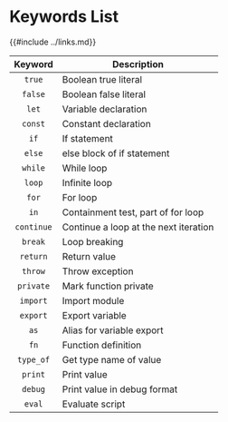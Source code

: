 Keywords List
=============

{{#include ../links.md}}

|  Keyword   | Description                           |
| :--------: | ------------------------------------- |
|   `true`   | Boolean true literal                  |
|  `false`   | Boolean false literal                 |
|   `let`    | Variable declaration                  |
|  `const`   | Constant declaration                  |
|    `if`    | If statement                          |
|   `else`   | else block of if statement            |
|  `while`   | While loop                            |
|   `loop`   | Infinite loop                         |
|   `for`    | For loop                              |
|    `in`    | Containment test, part of for loop    |
| `continue` | Continue a loop at the next iteration |
|  `break`   | Loop breaking                         |
|  `return`  | Return value                          |
|  `throw`   | Throw exception                       |
| `private`  | Mark function private                 |
|  `import`  | Import module                         |
|  `export`  | Export variable                       |
|    `as`    | Alias for variable export             |
|    `fn`    | Function definition                   |
| `type_of`  | Get type name of value                |
|  `print`   | Print value                           |
|  `debug`   | Print value in debug format           |
|   `eval`   | Evaluate script                       |
